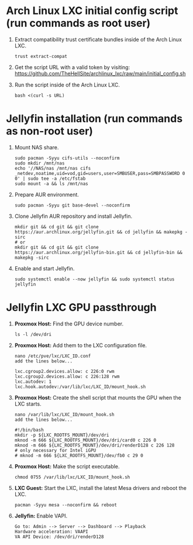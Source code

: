 # Arch Linux LXC initial config script (run commands as root user)

1. Extract compatibility trust certificate bundles inside of the Arch Linux LXC.

       trust extract-compat

2. Get the script URL with a valid token by visiting: https://github.com/TheHellSite/archlinux_lxc/raw/main/initial_config.sh

3. Run the script inside of the Arch Linux LXC.

       bash <(curl -s URL)



# Jellyfin installation (run commands as non-root user)

1. Mount NAS share.

       sudo pacman -Syyu cifs-utils --noconfirm
       sudo mkdir /mnt/nas
       echo '//NAS/nas /mnt/nas cifs _netdev,noatime,uid=vod,gid=users,user=SMBUSER,pass=SMBPASSWORD 0 0' | sudo tee -a /etc/fstab
       sudo mount -a && ls /mnt/nas

2. Prepare AUR environment.

       sudo pacman -Syyu git base-devel --noconfirm

3. Clone Jellyfin AUR repository and install Jellyfin.

       mkdir git && cd git && git clone https://aur.archlinux.org/jellyfin.git && cd jellyfin && makepkg -sirc
       # or
       mkdir git && cd git && git clone https://aur.archlinux.org/jellyfin-bin.git && cd jellyfin-bin && makepkg -sirc

4. Enable and start Jellyfin.

       sudo systemctl enable --now jellyfin && sudo systemctl status jellyfin



# Jellyfin LXC GPU passthrough

1. **Proxmox Host:** Find the GPU device number.

       ls -l /dev/dri

2. **Proxmox Host:** Add them to the LXC configuration file.

       nano /etc/pve/lxc/LXC_ID.conf
       add the lines below...
       
       lxc.cgroup2.devices.allow: c 226:0 rwm
       lxc.cgroup2.devices.allow: c 226:128 rwm
       lxc.autodev: 1
       lxc.hook.autodev:/var/lib/lxc/LXC_ID/mount_hook.sh

3. **Proxmox Host:** Create the shell script that mounts the GPU when the LXC starts.

       nano /var/lib/lxc/LXC_ID/mount_hook.sh
       add the lines below...
       
       #!/bin/bash
       mkdir -p ${LXC_ROOTFS_MOUNT}/dev/dri
       mknod -m 666 ${LXC_ROOTFS_MOUNT}/dev/dri/card0 c 226 0
       mknod -m 666 ${LXC_ROOTFS_MOUNT}/dev/dri/renderD128 c 226 128
       # only necessary for Intel iGPU
       # mknod -m 666 ${LXC_ROOTFS_MOUNT}/dev/fb0 c 29 0

4. **Proxmox Host:** Make the script executable.

       chmod 0755 /var/lib/lxc/LXC_ID/mount_hook.sh

5. **LXC Guest:** Start the LXC, install the latest Mesa drivers and reboot the LXC.

       pacman -Syyu mesa --noconfirm && reboot

6. **Jellyfin:** Enable VAPI.

       Go to: Admin --> Server --> Dashboard --> Playback
       Hardware acceleration: VAAPI
       VA API Device: /dev/dri/renderD128
